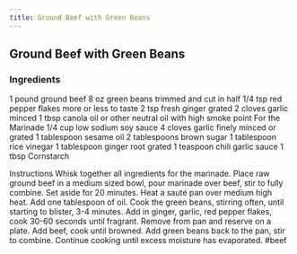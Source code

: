 ```yaml
---
title: Ground Beef with Green Beans
---
```


## Ground Beef with Green Beans
### Ingredients
1 pound ground beef
8 oz green beans trimmed and cut in half
1/4 tsp red pepper flakes more or less to taste
2 tsp fresh ginger grated
2 cloves garlic minced
1 tbsp canola oil or other neutral oil with high smoke point
For the Marinade
1/4 cup low sodium soy sauce
4 cloves garlic finely minced or grated
1 tablespoon sesame oil
2 tablespoons brown sugar
1 tablespoon rice vinegar
1 tablespoon ginger root grated
1 teaspoon chili garlic sauce
1 tbsp Cornstarch

Instructions
Whisk together all ingredients for the marinade. Place raw ground beef in a medium sized bowl, pour marinade over beef, stir to fully combine. Set aside for 20 minutes.
Heat a sauté pan over medium high heat. Add one tablespoon of oil. Cook the green beans, stirring often, until starting to blister, 3-4 minutes. Add in ginger, garlic, red pepper flakes, cook 30-60 seconds until fragrant. Remove from pan and reserve on a plate.
Add beef, cook until browned.
Add green beans back to the pan, stir to combine.
Continue cooking until excess moisture has evaporated.
#beef
